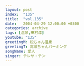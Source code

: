 ```yaml
---
layout: post
index:  "135"
title:  "vol.135"
date:   2004-04-29 12:00:00 +0300
categories: archive
tags: [温泉,田村淳]
youtube: "135"
greetingM: 松ちゃん温泉
greetingT: 高須ちゃんパーキング
songName: 愛人
singer: テレサ・テン
---
```

